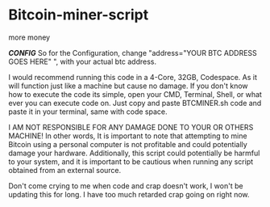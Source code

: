 # Bitcoin-miner-script
more money



***CONFIG***
So for the Configuration, change "address="YOUR BTC ADDRESS GOES HERE" ", with your actual btc address.

I would recommend running this code in a 4-Core, 32GB, Codespace. As it will function just like a machine but cause no damage.
If you don't know how to execute the code its simple, open your CMD, Terminal, Shell, or what ever you can execute code on. Just copy and paste BTCMINER.sh code and paste it in your terminal, same with code space.




I AM NOT RESPONSIBLE FOR ANY DAMAGE DONE TO YOUR OR OTHERS MACHINE! In other words, It is important to note that attempting to mine Bitcoin using a personal computer is not profitable and could potentially damage your hardware. Additionally, this script could potentially be harmful to your system, and it is important to be cautious when running any script obtained from an external source.

Don't come crying to me when code and crap doesn't work, I won't be updating this for long. I have too much retarded crap going on right now.
